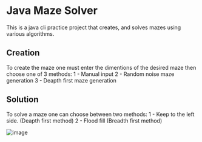 # Java Maze Solver
This is a java cli practice project that creates, and solves mazes using various algorithms.

## Creation
To create the maze one must enter the dimentions of the desired maze then choose one of 3 methods: 
1 - Manual input
2 - Random noise maze generation
3 - Deapth first maze generation

## Solution
To solve a maze one can choose between two methods:
1 - Keep to the left side. (Deapth first method)
2 - Flood fill (Breadth first method)

![image](https://github.com/user-attachments/assets/8fa2dabf-64a9-4fbe-96b3-9e9c0be0f069)
